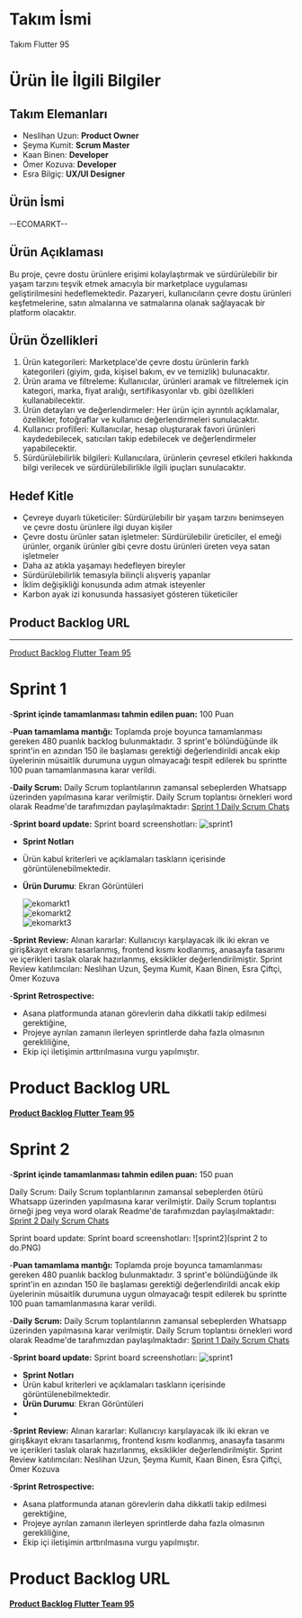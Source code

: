 # Takım İsmi
Takım Flutter 95

# Ürün İle İlgili Bilgiler
## Takım Elemanları
- Neslihan Uzun: **Product Owner**
- Şeyma Kumit: **Scrum Master**
- Kaan Binen: **Developer**
- Ömer Kozuva: **Developer**
- Esra Bilgiç: **UX/UI Designer**

## Ürün İsmi
--ECOMARKT--

## Ürün Açıklaması
Bu proje, çevre dostu ürünlere erişimi kolaylaştırmak ve sürdürülebilir bir yaşam tarzını teşvik etmek amacıyla bir marketplace uygulaması geliştirilmesini hedeflemektedir. Pazaryeri, kullanıcıların çevre dostu ürünleri keşfetmelerine, satın almalarına ve satmalarına olanak sağlayacak bir platform olacaktır.
## Ürün Özellikleri
1. Ürün kategorileri: Marketplace'de çevre dostu ürünlerin farklı kategorileri (giyim, gıda, kişisel bakım, ev ve temizlik) bulunacaktır.
2. Ürün arama ve filtreleme: Kullanıcılar, ürünleri aramak ve filtrelemek için kategori, marka, fiyat aralığı, sertifikasyonlar vb. gibi özellikleri kullanabilecektir.
3. Ürün detayları ve değerlendirmeler: Her ürün için ayrıntılı açıklamalar, özellikler, fotoğraflar ve kullanıcı değerlendirmeleri sunulacaktır.
4. Kullanıcı profilleri: Kullanıcılar, hesap oluşturarak favori ürünleri kaydedebilecek, satıcıları takip edebilecek ve değerlendirmeler yapabilecektir.
5. Sürdürülebilirlik bilgileri: Kullanıcılara, ürünlerin çevresel etkileri hakkında bilgi verilecek ve sürdürülebilirlikle ilgili ipuçları sunulacaktır.

## Hedef Kitle
- Çevreye duyarlı tüketiciler: Sürdürülebilir bir yaşam tarzını benimseyen ve çevre dostu ürünlere ilgi duyan kişiler
- Çevre dostu ürünler satan işletmeler: Sürdürülebilir üreticiler, el emeği ürünler, organik ürünler gibi çevre dostu ürünleri üreten veya satan işletmeler
- Daha az atıkla yaşamayı hedefleyen bireyler
- Sürdürülebilirlik temasıyla bilinçli alışveriş yapanlar
- İklim değişikliği konusunda adım atmak isteyenler
- Karbon ayak izi konusunda hassasiyet gösteren tüketiciler

## Product Backlog URL
-----
 [Product Backlog Flutter Team 95](https://miro.com/app/board/uXjVM93Y9Ew=/?share_link_id=757237939795)
# Sprint 1
-**Sprint içinde tamamlanması tahmin edilen puan:** 100 Puan

-**Puan tamamlama mantığı:** Toplamda proje boyunca tamamlanması gereken 480 puanlık backlog bulunmaktadır. 3 sprint'e bölündüğünde ilk sprint'in en azından 150 ile başlaması gerektiği değerlendirildi ancak ekip üyelerinin müsaitlik durumuna uygun olmayacağı tespit edilerek bu sprintte 100 puan tamamlanmasına karar verildi.

-**Daily Scrum:** Daily Scrum toplantılarının zamansal sebeplerden Whatsapp üzerinden yapılmasına karar verilmiştir. Daily Scrum toplantısı örnekleri word olarak Readme'de tarafımızdan paylaşılmaktadır: [Sprint 1 Daily Scrum Chats](https://drive.google.com/file/d/1uymS2xLsTaUjEsf27hTTZ3c4Nyx2XJrI/view?usp=sharing)

-**Sprint board update:** Sprint board screenshotları:
![sprint1](Sprint.PNG) 

- **Sprint Notları**
- Ürün kabul kriterleri ve açıklamaları taskların içerisinde görüntülenebilmektedir.
- **Ürün Durumu**: Ekran Görüntüleri

  ![ekomarkt1](ecomarkt1.PNG) \
  ![ekomarkt2](ekomarkt2.PNG) \
  ![ekomarkt3](ekomarkt3.PNG)


-**Sprint Review:** Alınan kararlar: Kullanıcıyı karşılayacak ilk iki ekran ve giriş&kayıt ekranı tasarlanmış, frontend kısmı kodlanmış, anasayfa tasarımı ve içerikleri taslak olarak hazırlanmış, eksiklikler değerlendirilmiştir. Sprint Review katılımcıları: Neslihan Uzun, Şeyma Kumit, Kaan Binen, Esra Çiftçi, Ömer Kozuva

-**Sprint Retrospective:**
- Asana platformunda atanan görevlerin daha dikkatli takip edilmesi gerektiğine,
- Projeye ayrılan zamanın ilerleyen sprintlerde daha fazla olmasının gerekliliğine,
- Ekip içi iletişimin arttırılmasına vurgu yapılmıştır.

# **Product Backlog URL**
[**Product Backlog Flutter Team 95**](https://miro.com/app/board/uXjVM91Zno8=/?share_link_id=494123797558)

# Sprint 2
-**Sprint içinde tamamlanması tahmin edilen puan:** 150 puan

Daily Scrum: Daily Scrum toplantılarının zamansal sebeplerden ötürü Whatsapp üzerinden yapılmasına karar verilmiştir. Daily Scrum toplantısı örneği jpeg veya word olarak Readme'de tarafımızdan paylaşılmaktadır: [Sprint 2 Daily Scrum Chats](https://drive.google.com/file/d/12_WEl-yMgA0jTAwad6VcCet1YdPAVaxV/view?usp=sharing)

Sprint board update: Sprint board screenshotları:
![sprint2](sprint 2 to do.PNG) 

-**Puan tamamlama mantığı:** Toplamda proje boyunca tamamlanması gereken 480 puanlık backlog bulunmaktadır. 3 sprint'e bölündüğünde ilk sprint'in en azından 150 ile başlaması gerektiği değerlendirildi ancak ekip üyelerinin müsaitlik durumuna uygun olmayacağı tespit edilerek bu sprintte 100 puan tamamlanmasına karar verildi.

-**Daily Scrum:** Daily Scrum toplantılarının zamansal sebeplerden Whatsapp üzerinden yapılmasına karar verilmiştir. Daily Scrum toplantısı örnekleri word olarak Readme'de tarafımızdan paylaşılmaktadır: [Sprint 1 Daily Scrum Chats](https://drive.google.com/file/d/1uymS2xLsTaUjEsf27hTTZ3c4Nyx2XJrI/view?usp=sharing)

-**Sprint board update:** Sprint board screenshotları:
![sprint1](Sprint.PNG) 

- **Sprint Notları**
- Ürün kabul kriterleri ve açıklamaları taskların içerisinde görüntülenebilmektedir.
- **Ürün Durumu**: Ekran Görüntüleri
- 
-**Sprint Review:** Alınan kararlar: Kullanıcıyı karşılayacak ilk iki ekran ve giriş&kayıt ekranı tasarlanmış, frontend kısmı kodlanmış, anasayfa tasarımı ve içerikleri taslak olarak hazırlanmış, eksiklikler değerlendirilmiştir. Sprint Review katılımcıları: Neslihan Uzun, Şeyma Kumit, Kaan Binen, Esra Çiftçi, Ömer Kozuva

-**Sprint Retrospective:**
- Asana platformunda atanan görevlerin daha dikkatli takip edilmesi gerektiğine,
- Projeye ayrılan zamanın ilerleyen sprintlerde daha fazla olmasının gerekliliğine,
- Ekip içi iletişimin arttırılmasına vurgu yapılmıştır.

# **Product Backlog URL**
[**Product Backlog Flutter Team 95**](https://miro.com/welcomeonboard/WFRwTmpLbzU0Tmt6VGdiZk5PcTFhM2cwZHVPRzJJbTRLZlU2UFNuUmpJaWdVb1djQkJ2SmN0M0l3aW9POUcxcHwzMDc0NDU3MzU3NTExMzM1NDk0fDI=?share_link_id=251862118617)

